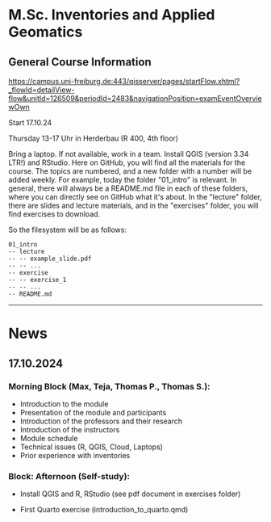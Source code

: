 # M.Sc. Inventories and Applied Geomatics
## General Course Information

https://campus.uni-freiburg.de:443/qisserver/pages/startFlow.xhtml?_flowId=detailView-flow&unitId=126509&periodId=2483&navigationPosition=examEventOverviewOwn

Start 17.10.24

Thursday 13-17 Uhr in Herderbau (R 400, 4th floor)

Bring a laptop. If not available, work in a team.
Install QGIS (version 3.34 LTR!) and RStudio.
Here on GitHub, you will find all the materials for the course. The topics are numbered, and a new folder with a number will be added weekly. For example, today the folder "01_intro" is relevant. In general, there will always be a README.md file in each of these folders, where you can directly see on GitHub what it's about. In the "lecture" folder, there are slides and lecture materials, and in the "exercises" folder, you will find exercises to download.

So the filesystem will be as follows:

```
01_intro
-- lecture
-- -- example_slide.pdf
-- -- ...
-- exercise
-- -- exercise_1
-- -- ...
-- README.md
```

---------------------------

# News
## 17.10.2024

### Morning Block (Max, Teja, Thomas P., Thomas S.):

- Introduction to the module
- Presentation of the module and participants
- Introduction of the professors and their research
- Introduction of the instructors
- Module schedule
- Technical issues (R, QGIS, Cloud, Laptops)
- Prior experience with inventories

### Block: Afternoon (Self-study):

- Install QGIS and R, RStudio (see pdf document in exercises folder)

- First Quarto exercise (introduction_to_quarto.qmd)